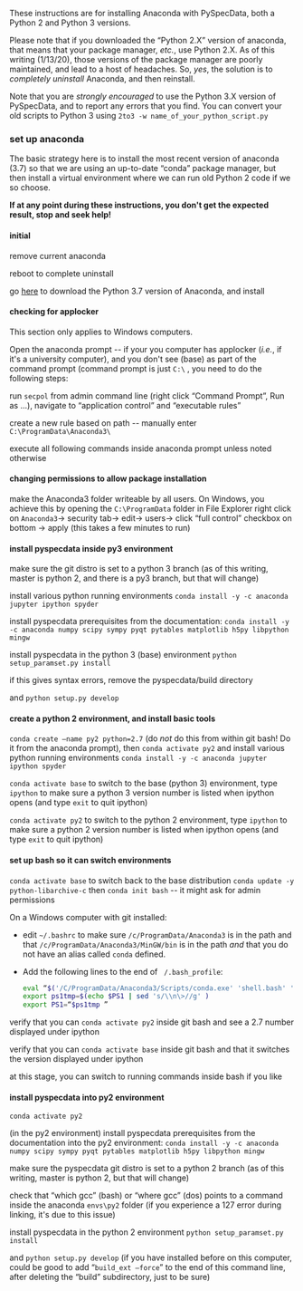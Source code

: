 These instructions are for installing Anaconda with PySpecData,
both a Python 2 and Python 3 versions.

Please note that if you downloaded the “Python 2.X” version of anaconda,
that means that your package manager, *etc.*, use Python 2.X.
As of this writing (1/13/20), those versions of the package manager are poorly
maintained, and lead to a host of headaches.
So, *yes*, the solution is to *completely uninstall* Anaconda, and then reinstall.

Note that you are *strongly encouraged* to use the Python 3.X version of
PySpecData, and to report any errors that you find.
You can convert your old scripts to Python 3 using ``2to3 -w name_of_your_python_script.py``

### set up anaconda

The basic strategy here is to install the most recent version of
anaconda (3.7) so that we are using an up-to-date “conda” package
manager, but then install a virtual environment where we can run old
Python 2 code if we so choose.

**If at any point during these instructions, you don't get the expected result, stop and seek help!**

#### initial

remove current anaconda

reboot to complete uninstall

go [here](https://www.anaconda.com/distribution/) to download the Python
3.7 version of Anaconda, and install

#### checking for applocker

This section only applies to Windows computers.

Open the anaconda prompt -- if your you computer has applocker (*i.e.*,
if it's a university computer), and you don't see (base) as part of the
command prompt (command prompt is just `C:\` , you need to do the
following steps:

run ``secpol`` from admin command line (right click “Command Prompt”, Run as ...), navigate to “application control”
and “executable rules”


create a new rule based on path -- manually enter
`C:\ProgramData\Anaconda3\`

execute all following commands inside anaconda prompt unless noted
otherwise

#### changing permissions to allow package installation

make the Anaconda3 folder writeable by all users.
On Windows, you achieve this by
opening the
`C:\ProgramData` folder in File Explorer right click on
`Anaconda3`→ security tab→ edit→
users→ click “full control” checkbox on bottom →
apply (this takes a few minutes to run)

#### install pyspecdata inside py3 environment

make sure the git distro is set to a python 3 branch (as of this
writing, master is python 2, and there is a py3 branch, but that will
change)

install various python running environments
`conda install -y -c anaconda jupyter ipython spyder`

install pyspecdata prerequisites from the documentation:
`conda install -y -c anaconda numpy scipy sympy pyqt pytables matplotlib h5py libpython mingw`

install pyspecdata in the python 3 (base) environment
`python setup_paramset.py install`

if this gives syntax errors, remove the pyspecdata/build directory

and `python setup.py develop`

#### create a python 2 environment, and install basic tools 

`conda create –name py2 python=2.7` (do *not* do this from within git
bash! Do it from the anaconda prompt), then `conda activate py2` and install various python running
environments `conda install -y -c anaconda jupyter ipython spyder`

``conda activate base``
to switch to the base (python 3)
environment,
type ``ipython`` to make sure a python 3 version number is listed when ipython opens (and type ``exit`` to quit ipython)

``conda activate py2``
to switch to the python 2
environment,
type ``ipython`` to make sure a python 2 version number is listed when ipython opens (and type ``exit`` to quit ipython)

#### set up bash so it can switch environments

`conda activate base` to switch back to the base distribution
`conda update -y python-libarchive-c` then `conda init bash` -- it might
ask for admin permissions

On a Windows computer with git installed:
*   edit `~/.bashrc` to make sure `/c/ProgramData/Anaconda3` is in the path
    and that `/c/ProgramData/Anaconda3/MinGW/bin` is in the path
    *and* that you do not have an alias called `conda` defined.
*   Add the following lines to the end of ` /.bash_profile`:

    ~~~sh
    eval “$('/C/ProgramData/Anaconda3/Scripts/conda.exe' 'shell.bash' 'hook')”
    export ps1tmp=$(echo $PS1 | sed 's/\\n\>//g' )
    export PS1=“$ps1tmp ”
    ~~~

verify that you can `conda activate py2` inside git bash and see a 2.7
number displayed under ipython

verify that you can `conda activate base` inside git bash and that it
switches the version displayed under ipython

at this stage, you can switch to running commands inside bash if you
like

#### install pyspecdata into py2 environment

``conda activate py2``

(in the py2 environment) install pyspecdata prerequisites from the documentation into the py2
environment:
`conda install -y -c anaconda numpy scipy sympy pyqt pytables matplotlib h5py libpython mingw`

make sure the pyspecdata git distro is set to a python 2 branch (as of
this writing, master is python 2, but that will change)

check that “which gcc” (bash) or “where gcc” (dos) points to a command
inside the anaconda `envs\py2` folder (if you experience a 127 error
during linking, it's due to this issue)

install pyspecdata in the python 2 environment
``python setup_paramset.py install``

and ``python setup.py develop`` (if you have installed before on this
computer, could be good to add “`build_ext –force`” to the end of this
command line, after deleting the “build” subdirectory, just to be sure)
